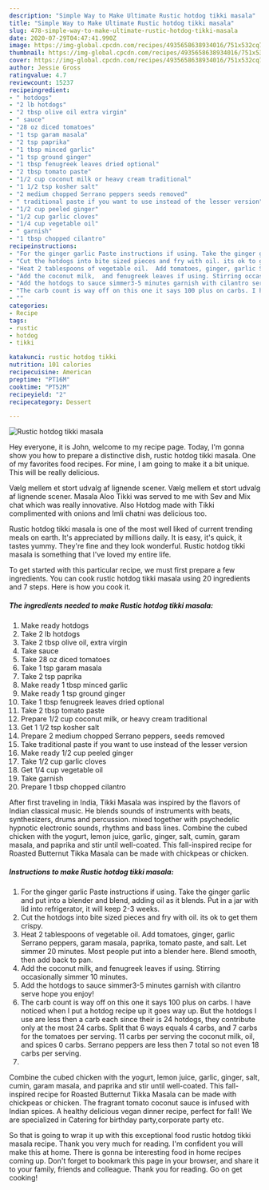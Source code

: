 ```yaml
---
description: "Simple Way to Make Ultimate Rustic hotdog tikki masala"
title: "Simple Way to Make Ultimate Rustic hotdog tikki masala"
slug: 478-simple-way-to-make-ultimate-rustic-hotdog-tikki-masala
date: 2020-07-29T04:47:41.990Z
image: https://img-global.cpcdn.com/recipes/4935658638934016/751x532cq70/rustic-hotdog-tikki-masala-recipe-main-photo.jpg
thumbnail: https://img-global.cpcdn.com/recipes/4935658638934016/751x532cq70/rustic-hotdog-tikki-masala-recipe-main-photo.jpg
cover: https://img-global.cpcdn.com/recipes/4935658638934016/751x532cq70/rustic-hotdog-tikki-masala-recipe-main-photo.jpg
author: Jessie Gross
ratingvalue: 4.7
reviewcount: 15237
recipeingredient:
- " hotdogs"
- "2 lb hotdogs"
- "2 tbsp olive oil extra virgin"
- " sauce"
- "28 oz diced tomatoes"
- "1 tsp garam masala"
- "2 tsp paprika"
- "1 tbsp minced garlic"
- "1 tsp ground ginger"
- "1 tbsp fenugreek leaves dried optional"
- "2 tbsp tomato paste"
- "1/2 cup coconut milk or heavy cream traditional"
- "1 1/2 tsp kosher salt"
- "2 medium chopped Serrano peppers seeds removed"
- " traditional paste if you want to use instead of the lesser version"
- "1/2 cup peeled ginger"
- "1/2 cup garlic cloves"
- "1/4 cup vegetable oil"
- " garnish"
- "1 tbsp chopped cilantro"
recipeinstructions:
- "For the ginger garlic Paste instructions if using. Take the ginger garlic and put into a blender and blend, adding oil as it blends. Put in a jar with lid into refrigerator,  it will keep 2-3 weeks."
- "Cut the hotdogs into bite sized pieces and fry with oil. its ok to get them crispy."
- "Heat 2 tablespoons of vegetable oil.  Add tomatoes, ginger, garlic Serrano peppers,  garam masala, paprika, tomato paste, and salt. Let simmer 20 minutes. Most people put into a blender here. Blend smooth,  then add back to pan."
- "Add the coconut milk,  and fenugreek leaves if using. Stirring occasionally simmer 10 minutes."
- "Add the hotdogs to sauce simmer3-5 minutes garnish with cilantro serve hope you enjoy!"
- "The carb count is way off on this one it says 100 plus on carbs. I have noticed when I put a hotdog recipe up it goes way up. But the hotdogs I use are less then a carb each since their is 24 hotdogs, they contribute only at the most 24 carbs. Split that 6 ways equals 4 carbs, and 7 carbs for the tomatoes per serving. 11 carbs per serving the coconut milk, oil, and spices 0 carbs. Serrano peppers are less then 7 total so not even  18 carbs per serving."
- ""
categories:
- Recipe
tags:
- rustic
- hotdog
- tikki

katakunci: rustic hotdog tikki 
nutrition: 101 calories
recipecuisine: American
preptime: "PT16M"
cooktime: "PT52M"
recipeyield: "2"
recipecategory: Dessert

---
```



![Rustic hotdog tikki masala](https://img-global.cpcdn.com/recipes/4935658638934016/751x532cq70/rustic-hotdog-tikki-masala-recipe-main-photo.jpg)

Hey everyone, it is John, welcome to my recipe page. Today, I'm gonna show you how to prepare a distinctive dish, rustic hotdog tikki masala. One of my favorites food recipes. For mine, I am going to make it a bit unique. This will be really delicious.

Vælg mellem et stort udvalg af lignende scener. Vælg mellem et stort udvalg af lignende scener. Masala Aloo Tikki was served to me with Sev and Mix chat which was really innovative. Also Hotdog made with Tikki complimented with onions and Imli chatni was delicious too.

Rustic hotdog tikki masala is one of the most well liked of current trending meals on earth. It's appreciated by millions daily. It is easy, it's quick, it tastes yummy. They're fine and they look wonderful. Rustic hotdog tikki masala is something that I've loved my entire life.


To get started with this particular recipe, we must first prepare a few ingredients. You can cook rustic hotdog tikki masala using 20 ingredients and 7 steps. Here is how you cook it.

<!--inarticleads1-->

##### The ingredients needed to make Rustic hotdog tikki masala:

1. Make ready  hotdogs
1. Take 2 lb hotdogs
1. Take 2 tbsp olive oil, extra virgin
1. Take  sauce
1. Take 28 oz diced tomatoes
1. Take 1 tsp garam masala
1. Take 2 tsp paprika
1. Make ready 1 tbsp minced garlic
1. Make ready 1 tsp ground ginger
1. Take 1 tbsp fenugreek leaves dried optional
1. Take 2 tbsp tomato paste
1. Prepare 1/2 cup coconut milk, or heavy cream traditional
1. Get 1 1/2 tsp kosher salt
1. Prepare 2 medium chopped Serrano peppers, seeds removed
1. Take  traditional paste if you want to use instead of the lesser version
1. Make ready 1/2 cup peeled ginger
1. Take 1/2 cup garlic cloves
1. Get 1/4 cup vegetable oil
1. Take  garnish
1. Prepare 1 tbsp chopped cilantro


After first traveling in India, Tikki Masala was inspired by the flavors of Indian classical music. He blends sounds of instruments with beats, synthesizers, drums and percussion. mixed together with psychedelic hypnotic electronic sounds, rhythms and bass lines. Combine the cubed chicken with the yogurt, lemon juice, garlic, ginger, salt, cumin, garam masala, and paprika and stir until well-coated. This fall-inspired recipe for Roasted Butternut Tikka Masala can be made with chickpeas or chicken. 

<!--inarticleads2-->

##### Instructions to make Rustic hotdog tikki masala:

1. For the ginger garlic Paste instructions if using. Take the ginger garlic and put into a blender and blend, adding oil as it blends. Put in a jar with lid into refrigerator,  it will keep 2-3 weeks.
1. Cut the hotdogs into bite sized pieces and fry with oil. its ok to get them crispy.
1. Heat 2 tablespoons of vegetable oil.  Add tomatoes, ginger, garlic Serrano peppers,  garam masala, paprika, tomato paste, and salt. Let simmer 20 minutes. Most people put into a blender here. Blend smooth,  then add back to pan.
1. Add the coconut milk,  and fenugreek leaves if using. Stirring occasionally simmer 10 minutes.
1. Add the hotdogs to sauce simmer3-5 minutes garnish with cilantro serve hope you enjoy!
1. The carb count is way off on this one it says 100 plus on carbs. I have noticed when I put a hotdog recipe up it goes way up. But the hotdogs I use are less then a carb each since their is 24 hotdogs, they contribute only at the most 24 carbs. Split that 6 ways equals 4 carbs, and 7 carbs for the tomatoes per serving. 11 carbs per serving the coconut milk, oil, and spices 0 carbs. Serrano peppers are less then 7 total so not even  18 carbs per serving.
1. 


Combine the cubed chicken with the yogurt, lemon juice, garlic, ginger, salt, cumin, garam masala, and paprika and stir until well-coated. This fall-inspired recipe for Roasted Butternut Tikka Masala can be made with chickpeas or chicken. The fragrant tomato coconut sauce is infused with Indian spices. A healthy delicious vegan dinner recipe, perfect for fall! We are specialized in Catering for birthday party,corporate party etc. 

So that is going to wrap it up with this exceptional food rustic hotdog tikki masala recipe. Thank you very much for reading. I'm confident you will make this at home. There is gonna be interesting food in home recipes coming up. Don't forget to bookmark this page in your browser, and share it to your family, friends and colleague. Thank you for reading. Go on get cooking!
